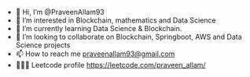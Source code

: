 - 👋 Hi, I’m @PraveenAllam93
- 👀 I’m interested in Blockchain, mathematics and Data Science
- 🌱 I’m currently learning Data Science & Blockchain.
- 💞️ I’m looking to collaborate on Blockchain, Springboot, AWS and Data Science projects
- 📫 How to reach me praveenallam93@gmail.com
- 🧑🏽‍💻 Leetcode profile https://leetcode.com/praveen_allam/

<!---
PraveenAllam93/PraveenAllam93 is a ✨ special ✨ repository because its `README.md` (this file) appears on your GitHub profile.
You can click the Preview link to take a look at your changes.
--->
